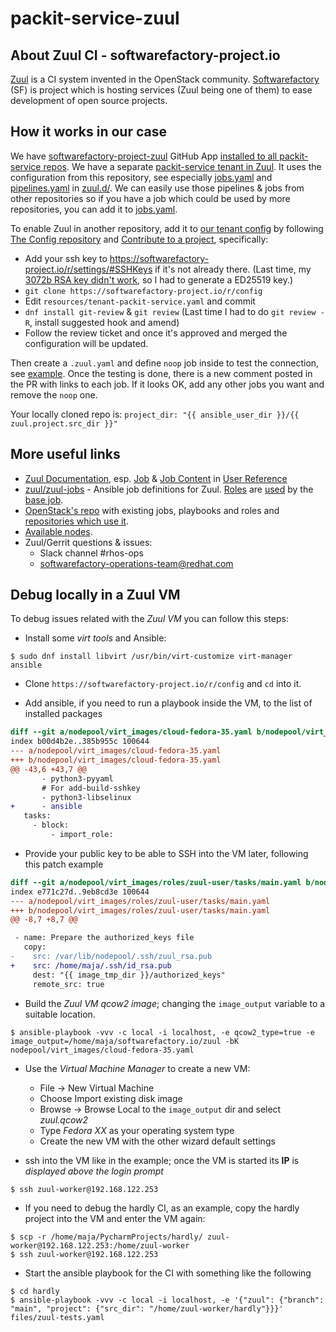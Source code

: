 # packit-service-zuul

## About Zuul CI - softwarefactory-project.io

[Zuul](https://zuul-ci.org) is a CI system invented in the OpenStack community.
[Softwarefactory](https://softwarefactory-project.io) (SF) is project which is hosting services (Zuul being one of them) to ease development of open source projects.

## How it works in our case

We have [softwarefactory-project-zuul](https://github.com/apps/softwarefactory-project-zuul)
GitHub App [installed to all packit-service repos](https://github.com/organizations/packit-service/settings/installations).
We have a separate [packit-service tenant in Zuul](https://softwarefactory-project.io/zuul/t/packit-service/status).
It uses the configuration from this repository, see especially
[jobs.yaml](https://github.com/packit-service/packit-service-zuul/blob/main/zuul.d/jobs.yaml)
and [pipelines.yaml](https://github.com/packit-service/packit-service-zuul/blob/main/zuul.d/pipelines.yaml)
in [zuul.d/](https://github.com/packit-service/packit-service-zuul/tree/main/zuul.d).
We can easily use those pipelines & jobs from other repositories so if you have
a job which could be used by more repositories, you can add it to
[jobs.yaml](https://github.com/packit-service/packit-service-zuul/blob/main/zuul.d/jobs.yaml).

To enable Zuul in another repository, add it to
[our tenant config](https://softwarefactory-project.io/cgit/config/tree/resources/tenant-packit-service.yaml)
by following [The Config repository](https://softwarefactory-project.io/docs/user/config_repo.html)
and [Contribute to a project](https://softwarefactory-project.io/docs/user/index.html), specifically:

- Add your ssh key to https://softwarefactory-project.io/r/settings/#SSHKeys if it's not already there.
  (Last time, my [3072b RSA key didn't work](https://dev.to/bowmanjd/upgrade-ssh-client-keys-and-remote-servers-after-fedora-33-s-new-crypto-policy-47ag),
  so I had to generate a ED25519 key.)
- `git clone https://softwarefactory-project.io/r/config`
- Edit `resources/tenant-packit-service.yaml` and commit
- `dnf install git-review` & `git review`
  (Last time I had to do `git review -R`, install suggested hook and amend)
- Follow the review ticket and once it's approved and merged the configuration will be updated.

Then create a `.zuul.yaml` and define `noop` job inside to test the connection,
see [example](https://github.com/packit-service/packit-service-zuul/pull/8/files).
Once the testing is done, there is a new comment posted in the PR with links to each job.
If it looks OK, add any other jobs you want and remove the `noop` one.

Your locally cloned repo is: `project_dir: "{{ ansible_user_dir }}/{{ zuul.project.src_dir }}"`

## More useful links

- [Zuul Documentation](https://zuul-ci.org/docs), esp. [Job](https://zuul-ci.org/docs/zuul/reference/job_def.html) & [Job Content](https://zuul-ci.org/docs/zuul/reference/jobs.html) in [User Reference](https://zuul-ci.org/docs/zuul/reference/user.html)
- [zuul/zuul-jobs](https://opendev.org/zuul/zuul-jobs) - Ansible job definitions for Zuul. [Roles](https://opendev.org/zuul/zuul-jobs/src/branch/master/roles) are [used](https://zuul-ci.org/docs/zuul/reference/job_def.html#attr-job.roles) by the [base job](https://github.com/packit-service/packit-service-zuul/blob/main/zuul.d/jobs.yaml#L10).
- [OpenStack's repo](https://opendev.org/zuul/zuul-jobs/src/branch/master) with existing jobs, playbooks and roles and [repositories which use it](https://opendev.org/openstack).
- [Available nodes](https://softwarefactory-project.io/cgit/config/tree/nodepool/diskimages/package.dhall).
- Zuul/Gerrit questions & issues:
  - Slack channel #rhos-ops
  - softwarefactory-operations-team@redhat.com

## Debug locally in a Zuul VM

To debug issues related with the _Zuul VM_ you can follow this steps:

- Install some _virt tools_ and Ansible:

```
$ sudo dnf install libvirt /usr/bin/virt-customize virt-manager ansible
```

- Clone `https://softwarefactory-project.io/r/config` and `cd` into it.

- Add ansible, if you need to run a playbook inside the VM, to the list of installed packages

```patch
diff --git a/nodepool/virt_images/cloud-fedora-35.yaml b/nodepool/virt_images/cloud-fedora-35.yaml
index b00d4b2e..385b955c 100644
--- a/nodepool/virt_images/cloud-fedora-35.yaml
+++ b/nodepool/virt_images/cloud-fedora-35.yaml
@@ -43,6 +43,7 @@
       - python3-pyyaml
       # For add-build-sshkey
       - python3-libselinux
+      - ansible
   tasks:
     - block:
         - import_role:
```

- Provide your public key to be able to SSH into the VM later, following this patch example

```patch
diff --git a/nodepool/virt_images/roles/zuul-user/tasks/main.yaml b/nodepool/virt_images/roles/zuul-user/tasks/main.yaml
index e771c27d..9eb8cd3e 100644
--- a/nodepool/virt_images/roles/zuul-user/tasks/main.yaml
+++ b/nodepool/virt_images/roles/zuul-user/tasks/main.yaml
@@ -8,7 +8,7 @@

 - name: Prepare the authorized_keys file
   copy:
-    src: /var/lib/nodepool/.ssh/zuul_rsa.pub
+    src: /home/maja/.ssh/id_rsa.pub
     dest: "{{ image_tmp_dir }}/authorized_keys"
     remote_src: true
```

- Build the _Zuul VM qcow2 image_; changing the `image_output` variable to a suitable location.

```
$ ansible-playbook -vvv -c local -i localhost, -e qcow2_type=true -e image_output=/home/maja/softwarefactory.io/zuul -bK nodepool/virt_images/cloud-fedora-35.yaml
```

- Use the _Virtual Machine Manager_ to create a new VM:

  - File -> New Virtual Machine
  - Choose Import existing disk image
  - Browse -> Browse Local to the `image_output` dir and select _zuul.qcow2_
  - Type _Fedora XX_ as your operating system type
  - Create the new VM with the other wizard default settings

- ssh into the VM like in the example; once the VM is started its **IP** is _displayed above the login prompt_

```
$ ssh zuul-worker@192.168.122.253
```

- If you need to debug the hardly CI, as an example, copy the hardly project into the VM and enter the VM again:

```
$ scp -r /home/maja/PycharmProjects/hardly/ zuul-worker@192.168.122.253:/home/zuul-worker
$ ssh zuul-worker@192.168.122.253
```

- Start the ansible playbook for the CI with something like the following

```
$ cd hardly
$ ansible-playbook -vvv -c local -i localhost, -e '{"zuul": {"branch": "main", "project": {"src_dir": "/home/zuul-worker/hardly"}}}' files/zuul-tests.yaml
```
